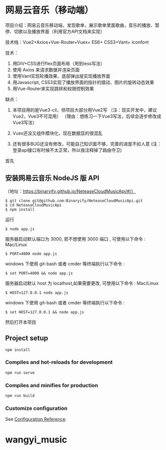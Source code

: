 # 网易云音乐（移动端）

项目介绍：网易云音乐移动端，发现歌单，展示歌单里面歌曲，音乐的播放、暂停、切歌以及播放界面（利用官方API文档来实现）

技术栈：Vue2+Axios+Vue-Router+Vuex+ ES6+ CSS3+Vant+ iconfont

技术：
1.	用DIV+CSS进行flex页面布局（用到less写法）
2.	使用 Axios 来请求数据并渲染页面
3.	使用Vant实现轮播效果、底部弹出层实现播放界面
4.	用Javascript, CSS3实现了播放界面的指针的摆动、图片的旋转动态效果
5.	用Vue-Router来实现跳转和权限控制效果

缺点：
1. 本项目用的是Vue3-cil，但项目大部分用Vue2写
（注：现实开发中，建议Vue2，Vue3不可混用）
（理由：想练习一下Vue3写法，后续会逐步修改成Vue3写法）

2. Vuex还没又组件模块化，现在数据显的很混乱

3. 还有很多BUG还没有修改，可能自己知识面不够，完善的进度不如人意
    (注：登录api接口有时候不太正常，所以我注释掉了路由守卫)

首先

## 安装网易云音乐 NodeJS 版 API
（地址：https://binaryify.github.io/NeteaseCloudMusicApi/#/）
```
$ git clone git@github.com:Binaryify/NeteaseCloudMusicApi.git
$ cd NeteaseCloudMusicApi
$ npm install
```

运行

```
$ node app.js
```

服务器启动默认端口为 3000, 若不想使用 3000 端口 , 可使用以下命令 : Mac/Linux

```
$ PORT=4000 node app.js
```

windows 下使用 git-bash 或者 cmder 等终端执行以下命令 :

```
$ set PORT=4000 && node app.js
```

服务器启动默认 host 为 localhost,如果需要更改, 可使用以下命令 : Mac/Linux

```
$ HOST=127.0.0.1 node app.js
```

windows 下使用 git-bash 或者 cmder 等终端执行以下命令 :

```
$ set HOST=127.0.0.1 && node app.js
```

然后打开本项目

## Project setup
```
npm install
```

### Compiles and hot-reloads for development
```
npm run serve
```

### Compiles and minifies for production
```
npm run build
```

### Customize configuration
See [Configuration Reference](https://cli.vuejs.org/config/).
# wangyi_music
